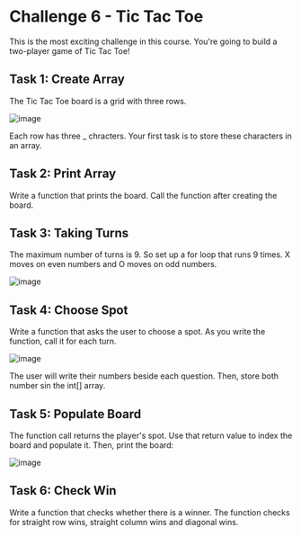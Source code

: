 # Challenge 6 - Tic Tac Toe
This is the most exciting challenge in this course. You're going to build a two-player game of Tic Tac Toe!

## Task 1: Create Array
The Tic Tac Toe board is a grid with three rows.

![image](https://user-images.githubusercontent.com/93065901/194965448-4d7a67d6-d46e-4e3a-8b94-7c76ff36dfa4.png)

Each row has three _ chracters. Your first task is to store these characters in an array.

## Task 2: Print Array
Write a function that prints the board. Call the function after creating the board.

## Task 3: Taking Turns
The maximum number of turns is 9. So set up a for loop that runs 9 times. X moves on even numbers and O moves on odd numbers.

![image](https://user-images.githubusercontent.com/93065901/194965617-7a16c907-0db3-42d6-bde9-bdd0103d75d3.png)

## Task 4: Choose Spot
Write a function that asks the user to choose a spot. As you write the function, call it for each turn.

![image](https://firebasestorage.googleapis.com/v0/b/learnthepart-75aed.appspot.com/o/images%2Fb09715c0-efc6-46a7-b31d-dde1da1f4ea0?alt=media&token=30fdd100-9846-4a59-915f-6e87db26c580)

The user will write their numbers beside each question. Then, store both number sin the int[] array.

## Task 5: Populate Board
The function call returns the player's spot. Use that return value to index the board and populate it. Then, print the board:

![image](https://firebasestorage.googleapis.com/v0/b/learnthepart-75aed.appspot.com/o/images%2Fed6c8f02-a925-43f9-bcff-b10263ce51cf?alt=media&token=3913fad2-893e-485e-99cf-de0660bf169c)

## Task 6: Check Win
Write a function that checks whether there is a winner. The function checks for straight row wins, straight column wins and diagonal wins.
